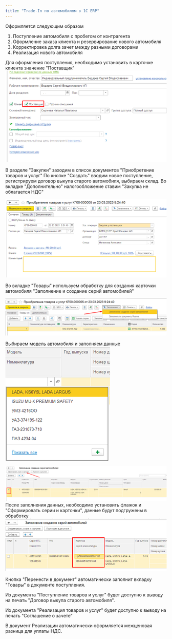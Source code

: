 ```yaml
---
title: "Trade-In по автомобилям в 1С ERP"
---
```


Оформляется следующим образом

1.  Поступление автомобиля с пробегом от контрагента
2.  Оформление заказа клиента и резервирование нового автомобиля
3.  Корректировка долга зачет между разными договорами
4. Реализация нового автомобиля

Для оформления поступления, необходимо установить в карточке клиента значение "Поставщик"
![](ERP/_attach/Pasted%20image%2020230328121849.png)

В разделе "Закупки" заходим в список документов "Приобретение товаров и услуг"
По кнопке "Создать" вводим новое поступление, регистрируем договор выкупа старого автомобиля, выбираем склад. Во вкладке "Дополнительно" налогообложение ставим "Закупка не облагается НДС"

![](ERP/_attach/Pasted%20image%2020230328122020.png)

Во вкладке "Товары" используем обработку для создания карточки автомобиля "Заполнение и создание серий автомобилей"

![](ERP/_attach/Pasted%20image%2020230328122316.png)

Выбираем модель автомобиля и заполняем данные
![](ERP/_attach/Pasted%20image%2020230328122601.png)

![](ERP/_attach/Pasted%20image%2020230328122928.png)
После заполнения данных, необходимо установить флажок и "Сформировать серии и карточки", данные будут подгружены в обработку
![](ERP/_attach/Pasted%20image%2020230328123158.png)

Кнопка "Перенести в документ" автоматически заполнит вкладку "Товары" в документе поступления. 

Из документа "Поступление товаров и услуг" будет доступно к выводу на печать "Договор выкупа старого автомобиля".

Из документа "Реализация товаров и услуг" будет доступно к выводу на печать "Соглашение о зачете"

В документ Реализации автоматически оформляется межценовая разница для уплаты НДС.
